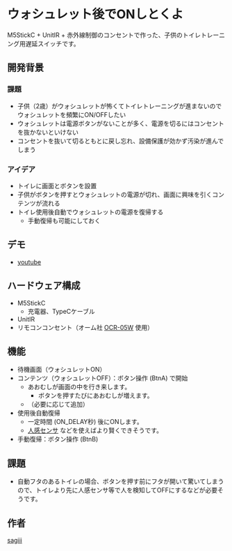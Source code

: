 ウォシュレット後でONしとくよ
===

M5StickC + UnitIR + 赤外線制御のコンセントで作った、子供のトイレトレーニング用遅延スイッチです。

## 開発背景
### 課題
- 子供（2歳）がウォシュレットが怖くてトイレトレーニングが進まないのでウォシュレットを頻繁にON/OFFしたい
- ウォシュレットは電源ボタンがないことが多く、電源を切るにはコンセントを抜かないといけない
- コンセントを抜いて切るともとに戻し忘れ、設備保護が効かず汚染が進んでしまう

### アイデア
- トイレに画面とボタンを設置
- 子供がボタンを押すとウォシュレットの電源が切れ、画面に興味を引くコンテンツが流れる
- トイレ使用後自動でウォシュレットの電源を復帰する
    - 手動復帰も可能にしておく

## デモ
- [youtube](https://www.youtube.com/watch?v=YmZ89waXX18)

## ハードウェア構成
- M5StickC
    - 充電器、TypeCケーブル
- UnitIR
- リモコンコンセント（オーム社 [OCR-05W](https://www.ohm-electric.co.jp/product/c23/c2313/19582/) 使用）

## 機能
- 待機画面（ウォシュレットON）
- コンテンツ（ウォシュレットOFF）：ボタン操作 (BtnA) で開始
    - あおむしが画面の中を行き来します。
        - ボタンを押すたびにあおむしが増えます。
    - （必要に応じて追加）
- 使用後自動復帰
    - 一定時間 (ON_DELAY秒) 後にONします。
    - [人感センサ](https://www.switch-science.com/catalog/5756/) などを使えばより賢くできそうです。
- 手動復帰：ボタン操作 (BtnB) 

## 課題
- 自動フタのあるトイレの場合、ボタンを押す前にフタが開いて驚いてしまうので、トイレより先に人感センサ等で人を検知してOFFにするなどが必要そうです。

## 作者
[sagiii](https://github.com/sagiii)
